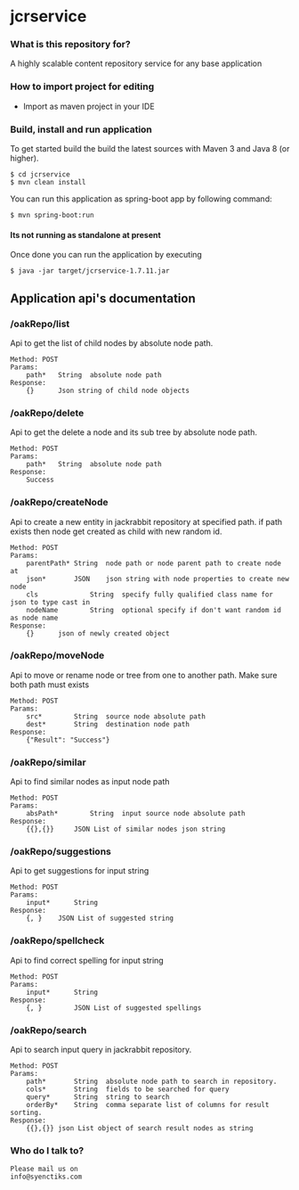 # jcrservice #

### What is this repository for? ###
A highly scalable content repository service for any base application

### How to import project for editing ###

* Import as maven project in your IDE

### Build, install and run application ###

To get started build the build the latest sources with Maven 3 and Java 8 
(or higher). 

	$ cd jcrservice
	$ mvn clean install 

You can run this application as spring-boot app by following command:

	$ mvn spring-boot:run

#### Its not running as standalone at present ####
Once done you can run the application by executing 

	$ java -jar target/jcrservice-1.7.11.jar

## Application api's documentation ##

### /oakRepo/list ###

Api to get the list of child nodes by absolute node path.

	Method: POST
	Params:
		path*	String 	absolute node path
	Response:
		{}		Json string of child node objects

### /oakRepo/delete ###

 Api to get the delete a node and its sub tree by absolute node path.

	Method: POST
	Params:
		path*	String 	absolute node path
	Response:
		Success

### /oakRepo/createNode ###

Api to create a new entity in jackrabbit repository at specified path. if path exists then node get created as child with new random id.

	Method: POST
	Params:
		parentPath*	String 	node path or node parent path to create node at
		json*		JSON 	json string with node properties to create new node
		cls				String 	specify fully qualified class name for json to type cast in
		nodeName		String 	optional specify if don't want random id as node name
	Response:
		{}		json of newly created object

### /oakRepo/moveNode ###

Api to move or rename node or tree from one to another path. Make sure both path must exists

	Method: POST
	Params:
		src*		String 	source node absolute path
		dest*		String 	destination node path
	Response:
		{"Result": "Success"}

### /oakRepo/similar ###

Api to find similar nodes as input node path

	Method: POST
	Params:
		absPath*		String 	input source node absolute path
	Response:
		{{},{}}		JSON List of similar nodes json string

### /oakRepo/suggestions ###

Api to get suggestions for input string

	Method: POST
	Params:
		input*		String
	Response:
		{, }	JSON List of suggested string

### /oakRepo/spellcheck ###

Api to find correct spelling for input string

	Method: POST
	Params:
		input*		String
	Response:
		{, }		JSON List of suggested spellings

### /oakRepo/search ###

Api to search input query in jackrabbit repository.

	Method: POST
	Params:
		path*		String 	absolute node path to search in repository.
		cols*		String 	fields to be searched for query
		query*		String 	string to search
		orderBy*	String 	comma separate list of columns for result sorting.
	Response:
		{{},{}}	json List object of search result nodes as string

### Who do I talk to? ###
	Please mail us on
	info@syenctiks.com
